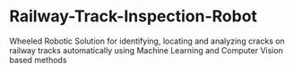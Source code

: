 # Railway-Track-Inspection-Robot
Wheeled Robotic Solution for identifying, locating and analyzing cracks on railway tracks automatically using Machine Learning and Computer Vision based methods
